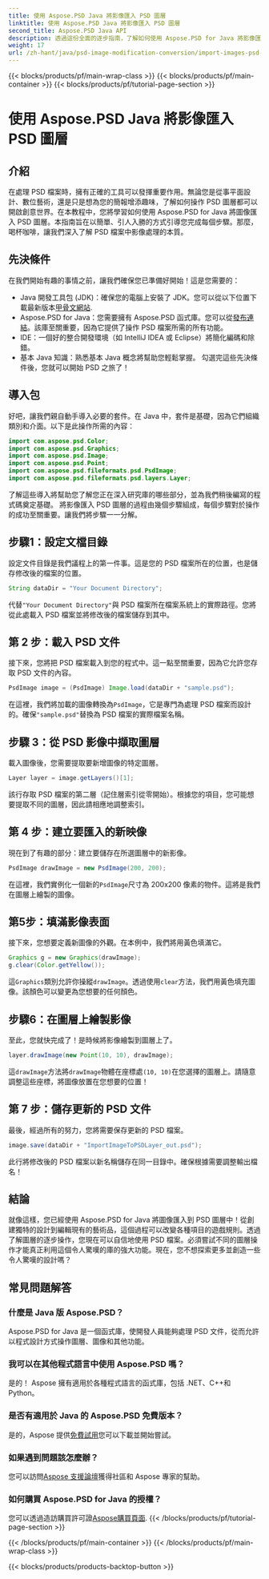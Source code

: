 ```yaml
---
title: 使用 Aspose.PSD Java 將影像匯入 PSD 圖層
linktitle: 使用 Aspose.PSD Java 將影像匯入 PSD 圖層
second_title: Aspose.PSD Java API
description: 透過這份全面的逐步指南，了解如何使用 Aspose.PSD for Java 將影像匯入 PSD 圖層。
weight: 17
url: /zh-hant/java/psd-image-modification-conversion/import-images-psd-layers/
---
```


{{< blocks/products/pf/main-wrap-class >}}
{{< blocks/products/pf/main-container >}}
{{< blocks/products/pf/tutorial-page-section >}}

# 使用 Aspose.PSD Java 將影像匯入 PSD 圖層

## 介紹
在處理 PSD 檔案時，擁有正確的工具可以發揮重要作用。無論您是從事平面設計、數位藝術，還是只是想為您的簡報增添趣味，了解如何操作 PSD 圖層都可以開啟創意世界。在本教程中，您將學習如何使用 Aspose.PSD for Java 將圖像匯入 PSD 圖層。本指南旨在以簡單、引人入勝的方式引導您完成每個步驟。那麼，喝杯咖啡，讓我們深入了解 PSD 檔案中影像處理的本質。
## 先決條件
在我們開始有趣的事情之前，讓我們確保您已準備好開始！這是您需要的：
-  Java 開發工具包 (JDK)：確保您的電腦上安裝了 JDK。您可以從以下位置下載最新版本[甲骨文網站](https://www.oracle.com/java/technologies/javase-jdk11-downloads.html).
- Aspose.PSD for Java：您需要擁有 Aspose.PSD 函式庫。您可以從[發布連結](https://releases.aspose.com/psd/java/)。該庫至關重要，因為它提供了操作 PSD 檔案所需的所有功能。
- IDE：一個好的整合開發環境（如 IntelliJ IDEA 或 Eclipse）將簡化編碼和除錯。
- 基本 Java 知識：熟悉基本 Java 概念將幫助您輕鬆掌握。
勾選完這些先決條件後，您就可以開始 PSD 之旅了！
## 導入包
好吧，讓我們親自動手導入必要的套件。在 Java 中，套件是基礎，因為它們組織類別和介面。以下是此操作所需的內容：
```java
import com.aspose.psd.Color;
import com.aspose.psd.Graphics;
import com.aspose.psd.Image;
import com.aspose.psd.Point;
import com.aspose.psd.fileformats.psd.PsdImage;
import com.aspose.psd.fileformats.psd.layers.Layer;
```
了解這些導入將幫助您了解您正在深入研究庫的哪些部分，並為我們稍後編寫的程式碼奠定基礎。
將影像匯入 PSD 圖層的過程由幾個步驟組成，每個步驟對於操作的成功至關重要。讓我們將步驟一一分解。
## 步驟1：設定文檔目錄
設定文件目錄是我們議程上的第一件事。這是您的 PSD 檔案所在的位置，也是儲存修改後的檔案的位置。
```java
String dataDir = "Your Document Directory";
```
代替`"Your Document Directory"`與 PSD 檔案所在檔案系統上的實際路徑。您將從此處載入 PSD 檔案並將修改後的檔案儲存到其中。
## 第 2 步：載入 PSD 文件
接下來，您將把 PSD 檔案載入到您的程式中。這一點至關重要，因為它允許您存取 PSD 文件的內容。
```java
PsdImage image = (PsdImage) Image.load(dataDir + "sample.psd");
```
在這裡，我們將加載的圖像轉換為`PsdImage`，它是專門為處理 PSD 檔案而設計的。確保`"sample.psd"`替換為 PSD 檔案的實際檔案名稱。
## 步驟 3：從 PSD 影像中擷取圖層
載入圖像後，您需要提取要新增圖像的特定圖層。 
```java
Layer layer = image.getLayers()[1];
```
該行存取 PSD 檔案的第二層（記住層索引從零開始）。根據您的項目，您可能想要提取不同的圖層，因此請相應地調整索引。
## 第 4 步：建立要匯入的新映像
現在到了有趣的部分：建立要儲存在所選圖層中的新影像。 
```java
PsdImage drawImage = new PsdImage(200, 200);
```
在這裡，我們實例化一個新的`PsdImage`尺寸為 200x200 像素的物件。這將是我們在圖層上繪製的圖像。
## 第5步：填滿影像表面
接下來，您想要定義新圖像的外觀。在本例中，我們將用黃色填滿它。
```java
Graphics g = new Graphics(drawImage);
g.clear(Color.getYellow());
```
這`Graphics`類別允許你操縱`drawImage`。透過使用`clear`方法，我們用黃色填充圖像。該顏色可以變更為您想要的任何顏色。
## 步驟6：在圖層上繪製影像
至此，您就快完成了！是時候將影像繪製到圖層上了。
```java
layer.drawImage(new Point(10, 10), drawImage);
```
這`drawImage`方法將`drawImage`物體在座標處`(10, 10)`在您選擇的圖層上。請隨意調整這些座標，將圖像放置在您想要的位置！
## 第 7 步：儲存更新的 PSD 文件
最後，經過所有的努力，您將需要保存更新的 PSD 檔案。 
```java
image.save(dataDir + "ImportImageToPSDLayer_out.psd");
```
此行將修改後的 PSD 檔案以新名稱儲存在同一目錄中。確保根據需要調整輸出檔名！
## 結論
就像這樣，您已經使用 Aspose.PSD for Java 將圖像匯入到 PSD 圖層中！從創建獨特的設計到編輯現有的藝術品，這個過程可以改變各種項目的遊戲規則。透過了解圖層的逐步操作，您現在可以自信地使用 PSD 檔案。必須嘗試不同的圖層操作才能真正利用這個令人驚嘆的庫的強大功能。現在，您不想探索更多並創造一些令人驚嘆的設計嗎？

## 常見問題解答
### 什麼是 Java 版 Aspose.PSD？
Aspose.PSD for Java 是一個函式庫，使開發人員能夠處理 PSD 文件，從而允許以程式設計方式操作圖層、圖像和其他功能。
### 我可以在其他程式語言中使用 Aspose.PSD 嗎？
是的！ Aspose 擁有適用於各種程式語言的函式庫，包括 .NET、C++和Python。
### 是否有適用於 Java 的 Aspose.PSD 免費版本？
是的，Aspose 提供[免費試用](https://releases.aspose.com/)您可以下載並開始嘗試。
### 如果遇到問題該怎麼辦？
您可以訪問[Aspose 支援論壇](https://forum.aspose.com/c/psd/34)獲得社區和 Aspose 專家的幫助。
### 如何購買 Aspose.PSD for Java 的授權？
您可以透過造訪購買許可證[Aspose購買頁面](https://purchase.aspose.com/buy).
{{< /blocks/products/pf/tutorial-page-section >}}

{{< /blocks/products/pf/main-container >}}
{{< /blocks/products/pf/main-wrap-class >}}

{{< blocks/products/products-backtop-button >}}
